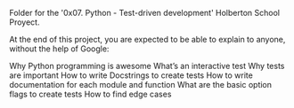 Folder for the '0x07. Python - Test-driven development' Holberton School Proyect.

At the end of this project, you are expected to be able to explain to anyone, without the help of Google:

Why Python programming is awesome
What’s an interactive test
Why tests are important
How to write Docstrings to create tests
How to write documentation for each module and function
What are the basic option flags to create tests
How to find edge cases
